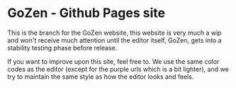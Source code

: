 # GoZen - Github Pages site

This is the branch for the GoZen website, this website is very much a wip and won't receive much attention until the editor itself, GoZen, gets into a stability testing phase before release.

If you want to improve upon this site, feel free to. We use the same color codes as the editor (except for the purple urls which is a bit lighter), and we try to maintain the same style as how the editor looks and feels.
